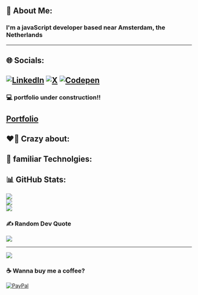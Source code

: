 ## 💫 About Me:
### I'm a javaScript developer based near Amsterdam, the Netherlands
---

## 🌐 Socials:
[![LinkedIn](https://img.shields.io/badge/LinkedIn-%230077B5.svg?logo=linkedin&logoColor=white)](https://linkedin.com/in/randy-de-vries-858291278) [![X](https://img.shields.io/badge/X-black.svg?logo=X&logoColor=white)](https://x.com/randy64757) [![Codepen](https://img.shields.io/badge/Codepen-000000?logo=codepen&logoColor=white)](https://codepen.io/https://codepen.io/freezler) 
---
### 💻 portfolio under construction!!
<a href="https://profile-react-beta.vercel.app/">Portfolio</a>
---
## ❤️‍🔥 Crazy about:




## 🚀 familiar Technolgies:

## 📊 GitHub Stats:
![](https://github-readme-stats.vercel.app/api?username=Freezler&theme=radical&hide_border=true&include_all_commits=true&count_private=true)<br/>
![](https://github-readme-streak-stats.herokuapp.com/?user=Freezler&theme=radical&hide_border=true)<br/>
![](https://github-readme-stats.vercel.app/api/top-langs/?username=Freezler&theme=radical&hide_border=true&include_all_commits=true&count_private=true&layout=compact)

### ✍️ Random Dev Quote
![](https://quotes-github-readme.vercel.app/api?type=horizontal&theme=tokyonight)

---
[![](https://visitcount.itsvg.in/api?id=Freezler&icon=0&color=0)](https://visitcount.itsvg.in)

  ### ☕ Wanna buy me a coffee?
  [![PayPal](https://img.shields.io/badge/PayPal-00457C?style=for-the-badge&logo=paypal&logoColor=white)](https://paypal.me/rldv79) 

  

